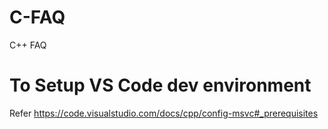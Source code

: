 # C-FAQ
C++ FAQ
# To Setup VS Code dev environment 
Refer https://code.visualstudio.com/docs/cpp/config-msvc#_prerequisites
